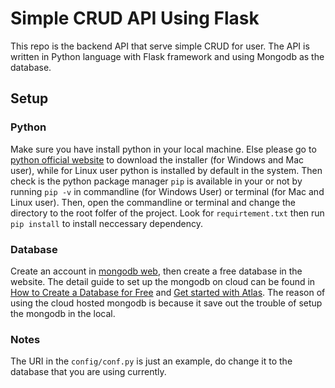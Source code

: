 # Simple CRUD API Using Flask

This repo is the backend API that serve simple CRUD for user.
The API is written in Python language with Flask framework and using Mongodb
as the database.

## Setup

### Python

Make sure you have install python in your local machine.
Else please go to [python official website](https://www.python.org/)
to download the installer (for Windows and Mac user), while for Linux user
python is installed by default in the system. Then check is the python package manager `pip`
is available in your or not by running `pip -v` in commandline (for Windows User)
or terminal (for Mac and Linux user). Then, open the commandline or terminal and change the directory to the root folfer of the project. Look for `requirtement.txt` then run `pip install` to install neccessary dependency.

### Database

Create an account in [mongodb web](https://www.mongodb.com/), then create a free
database in the website. The detail guide to set up the mongodb on cloud can be
found in [How to Create a Database for Free](https://www.mongodb.com/database/free)
and [Get started with Atlas](https://docs.atlas.mongodb.com/getting-started/). The reason
of using the cloud hosted mongodb is because it save out the trouble of setup
the mongodb in the local.

### Notes

The URI in the `config/conf.py` is just an example, do change it to the database that you are using currently.
